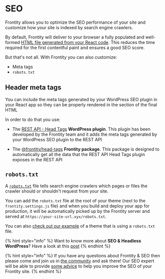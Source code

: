 # SEO

Frontity allows you to optimize the SEO performance of your site and customize how your site is indexed by search engine crawlers. 

By default, Frontity will deliver to your browser a fully populated and well-formed [HTML file generated from your React code](../architecture/).
This reduces the time required for the first contentful paint and ensures a good SEO score.

But that's not all.
With Frontity you can also customize:

- Meta tags 
- `robots.txt`

## Header meta tags

You can include the meta tags generated by your WordPress SEO plugin in your React app so they can be properly rendered in the <head> section of the final HTML

In order to do that you use:

- The [REST API - Head Tags](../frontity-plugins/rest-api-head-tags.md) **WordPress plugin**.
This plugin has been developed by the Frontity team and it adds the meta tags generated by your WordPress SEO plugin to the REST API

- The [@frontity/head-tags](../api-reference-1/frontity-head-tags.md) **Frontity package**.
This package is designed to automatically get all the data that the REST API Head Tags plugin exposes in the REST API

## `robots.txt`

A [`robots.txt`](https://support.google.com/webmasters/answer/6062608) file tells search engine crawlers which pages or files the crawler should or shouldn't request from your site.

You can add the `robots.txt` file at the root of your theme (next to the `frontity.settings.js` file) and when you build and deploy your app for production, it will be automatically picked up by the Frontity server and served at `https://your-site-url.xyx/robots.txt`.

You can also [check out our example](https://github.com/frontity/frontity/blob/1460e7c03ce3600f4f8ece0d6cf8fadb2bf9b526/examples/mars-theme-example/robots.txt)  of a theme that is using a `robots.txt` file.

{% hint style="info" %}
Want to know more about **SEO & Headless WordPress**? Have a look at this [post](https://frontity.org/blog/seo-for-headless-wordpress-themes/) 
{% endhint %}

{% hint style="info" %}
If you have any questions about Frontity & SEO then please come and join us in [the community](https://community.frontity.org/) and ask there!
Our SEO expert will be able to provide [some advice](https://community.frontity.org/t/deploying-frontity-wordpress-on-the-same-domain/1124/4) to help you improve the SEO of your Frontity site.
{% endhint %}
